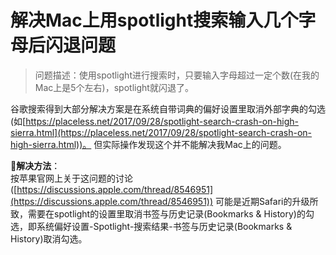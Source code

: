 # 解决Mac上用spotlight搜索输入几个字母后闪退问题

> 问题描述：使用spotlight进行搜索时，只要输入字母超过一定个数(在我的Mac上是5个左右)，spotlight就闪退了。

谷歌搜索得到大部分解决方案是在系统自带词典的偏好设置里取消外部字典的勾选(如[https://placeless.net/2017/09/28/spotlight-search-crash-on-high-sierra.html](https://placeless.net/2017/09/28/spotlight-search-crash-on-high-sierra.html))。
但实际操作发现这个并不能解决我Mac上的问题。

:yellow_heart:**解决方法**：  
    按苹果官网上关于这问题的讨论([https://discussions.apple.com/thread/8546951](https://discussions.apple.com/thread/8546951))
可能是近期Safari的升级所致，需要在spotlight的设置里取消书签与历史记录(Bookmarks & History)的勾选，即系统偏好设置-Spotlight-搜索结果-书签与历史记录(Bookmarks & History)取消勾选。

